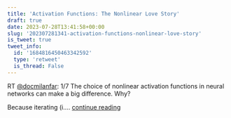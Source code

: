 ```yaml
---
title: 'Activation Functions: The Nonlinear Love Story'
draft: true
date: 2023-07-28T13:41:58+00:00
slug: '202307281341-activation-functions-nonlinear-love-story'
is_tweet: true
tweet_info:
  id: '1684816450463342592'
  type: 'retweet'
  is_thread: False
---
```




RT [@docmilanfar](https://x.com/docmilanfar): 1/7 The choice of nonlinear activation functions in neural networks can make a big difference. Why?

Because iterating (i.… [continue reading](https://x.com/sytelus/status/1684816450463342592)
